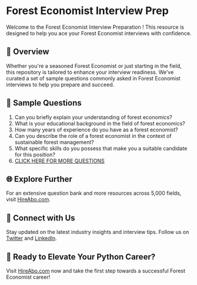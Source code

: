 # Forest Economist Interview Prep

Welcome to the Forest Economist Interview Preparation ! This resource is designed to help you ace your Forest Economist interviews with confidence.

## 🚀 Overview

Whether you're a seasoned Forest Economist or just starting in the field, this repository is tailored to enhance your interview readiness. We've curated a set of sample questions commonly asked in Forest Economist interviews to help you prepare and succeed.

## 📝 Sample Questions

1. Can you briefly explain your understanding of forest economics?
2. What is your educational background in the field of forest economics?
3. How many years of experience do you have as a forest economist?
4. Can you describe the role of a forest economist in the context of sustainable forest management?
5. What specific skills do you possess that make you a suitable candidate for this position?
6. [CLICK HERE FOR MORE QUESTIONS](https://hireabo.com/job/10_2_11/Forest%20Economist)

## 🌐 Explore Further

For an extensive question bank and more resources across 5,000 fields, visit [HireAbo.com](https://www.hireabo.com).

## 📱 Connect with Us

Stay updated on the latest industry insights and interview tips. Follow us on [Twitter](https://twitter.com/hireabo) and [LinkedIn](https://www.linkedin.com/in/hire-abo-3609972a8/).

## 🚀 Ready to Elevate Your Python Career?

Visit [HireAbo.com](https://www.hireabo.com) now and take the first step towards a successful Forest Economist career!